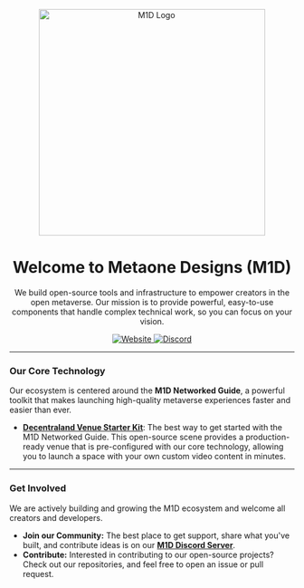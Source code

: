 <p align="center">
  <img src="https://i.ibb.co/L9g7GgR/OIG-1.jpg" alt="M1D Logo" width="400"/>
</p>

<h1 align="center">Welcome to Metaone Designs (M1D)</h1>

<p align="center">
  We build open-source tools and infrastructure to empower creators in the open metaverse. Our mission is to provide powerful, easy-to-use components that handle complex technical work, so you can focus on your vision.
</p>

<p align="center">
  <a href="https://m1d.io" target="_blank">
    <img src="https://img.shields.io/badge/Website-m1d.io-blue?style=for-the-badge" alt="Website"/>
  </a>
  <a href="https://discord.gg/FnVxT8cVd2" target="_blank">
    <img src="https://img.shields.io/badge/Discord-Join%20the%20Community-7289DA?style=for-the-badge&logo=discord&logoColor=white" alt="Discord"/>
  </a>
</p>

---

### Our Core Technology

Our ecosystem is centered around the **M1D Networked Guide**, a powerful toolkit that makes launching high-quality metaverse experiences faster and easier than ever.

- **[Decentraland Venue Starter Kit](https://github.com/Metaone-Designs/decentraland-venue-starter-kit)**: The best way to get started with the M1D Networked Guide. This open-source scene provides a production-ready venue that is pre-configured with our core technology, allowing you to launch a space with your own custom video content in minutes.

---

### Get Involved

We are actively building and growing the M1D ecosystem and welcome all creators and developers.

- **Join our Community:** The best place to get support, share what you've built, and contribute ideas is on our **[M1D Discord Server](https://discord.gg/FnVxT8cVd2)**.
- **Contribute:** Interested in contributing to our open-source projects? Check out our repositories, and feel free to open an issue or pull request.
